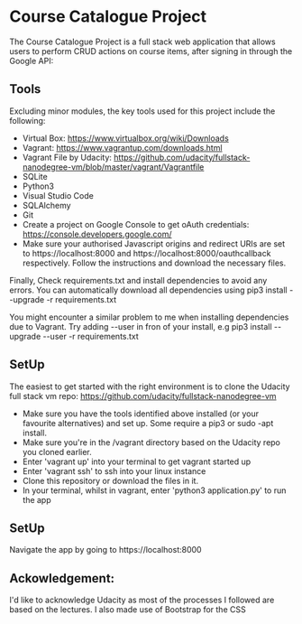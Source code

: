 # Course Catalogue Project

The Course Catalogue Project is a full stack web application that allows users to perform CRUD actions on course items, after signing in through the Google API:

## Tools
Excluding minor modules, the key tools used for this project include the following:
- Virtual Box: https://www.virtualbox.org/wiki/Downloads
- Vagrant: https://www.vagrantup.com/downloads.html 
- Vagrant File by Udacity: https://github.com/udacity/fullstack-nanodegree-vm/blob/master/vagrant/Vagrantfile
- SQLite
- Python3
- Visual Studio Code
- SQLAlchemy
- Git
- Create a project on Google Console to get oAuth credentials: https://console.developers.google.com/
- Make sure your authorised Javascript origins and redirect URIs are set to https://localhost:8000 and https://localhost:8000/oauthcallback respectively. Follow the instructions and download the necessary files.

Finally, Check requirements.txt and install dependencies to avoid any errors. You can automatically download all dependencies using pip3 install --upgrade -r requirements.txt

You might encounter a similar problem to me when installing dependencies due to Vagrant. Try adding --user in fron of your install, e.g pip3 install --upgrade --user -r requirements.txt

## SetUp
The easiest to get started with the right environment is to clone the Udacity full stack vm repo: https://github.com/udacity/fullstack-nanodegree-vm 
- Make sure you have the tools identified above installed (or your favourite alternatives) and set up. Some require a pip3 or sudo -apt install.  
- Make sure you're in the /vagrant directory based on the Udacity repo you cloned earlier. 
- Enter 'vagrant up' into your terminal to get vagrant started up
- Enter 'vagrant ssh' to ssh into your linux instance
- Clone this repository or download the files in it.
- In your terminal, whilst in vagrant, enter 'python3 application.py' to run the app

## SetUp
Navigate the app by going to https://localhost:8000

## Ackowledgement:

I'd like to acknowledge Udacity as most of the processes I followed are based on the lectures. 
I also made use of Bootstrap for the CSS

